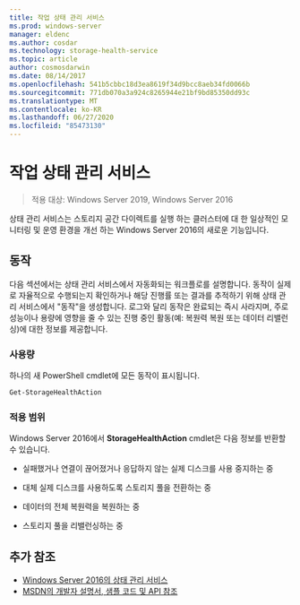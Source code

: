 ```yaml
---
title: 작업 상태 관리 서비스
ms.prod: windows-server
manager: eldenc
ms.author: cosdar
ms.technology: storage-health-service
ms.topic: article
author: cosmosdarwin
ms.date: 08/14/2017
ms.openlocfilehash: 541b5cbbc18d3ea8619f34d9bcc8aeb34fd0066b
ms.sourcegitcommit: 771db070a3a924c8265944e21bf9bd85350dd93c
ms.translationtype: MT
ms.contentlocale: ko-KR
ms.lasthandoff: 06/27/2020
ms.locfileid: "85473130"
---
```

# <a name="health-service-actions"></a>작업 상태 관리 서비스

> 적용 대상: Windows Server 2019, Windows Server 2016

상태 관리 서비스는 스토리지 공간 다이렉트를 실행 하는 클러스터에 대 한 일상적인 모니터링 및 운영 환경을 개선 하는 Windows Server 2016의 새로운 기능입니다.

## <a name="actions"></a>동작

다음 섹션에서는 상태 관리 서비스에서 자동화되는 워크플로를 설명합니다. 동작이 실제로 자율적으로 수행되는지 확인하거나 해당 진행률 또는 결과를 추적하기 위해 상태 관리 서비스에서 "동작"을 생성합니다. 로그와 달리 동작은 완료되는 즉시 사라지며, 주로 성능이나 용량에 영향을 줄 수 있는 진행 중인 활동(예: 복원력 복원 또는 데이터 리밸런싱)에 대한 정보를 제공합니다.

### <a name="usage"></a>사용량

하나의 새 PowerShell cmdlet에 모든 동작이 표시됩니다.

```PowerShell
Get-StorageHealthAction
```

### <a name="coverage"></a>적용 범위

Windows Server 2016에서 **StorageHealthAction** cmdlet은 다음 정보를 반환할 수 있습니다.

-   실패했거나 연결이 끊어졌거나 응답하지 않는 실제 디스크를 사용 중지하는 중

-   대체 실제 디스크를 사용하도록 스토리지 풀을 전환하는 중

-   데이터의 전체 복원력을 복원하는 중

-   스토리지 풀을 리밸런싱하는 중

## <a name="additional-references"></a>추가 참조

- [Windows Server 2016의 상태 관리 서비스](health-service-overview.md)
- [MSDN의 개발자 설명서, 샘플 코드 및 API 참조](https://msdn.microsoft.com/windowshealthservice)
